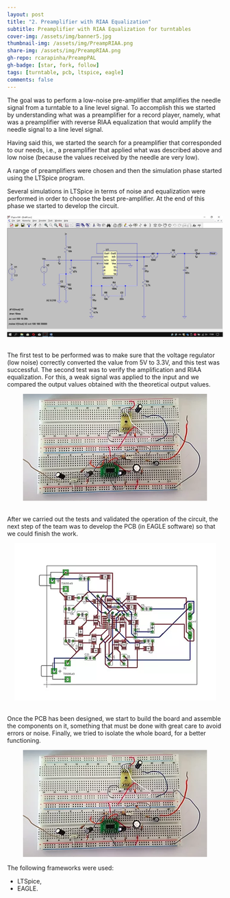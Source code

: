 ```yaml
---
layout: post
title: "2. Preamplifier with RIAA Equalization"
subtitle: Preamplifier with RIAA Equalization for turntables
cover-img: /assets/img/banner5.jpg
thumbnail-img: /assets/img/PreampRIAA.png
share-img: /assets/img/PreampRIAA.png
gh-repo: rcarapinha/PreampPAL
gh-badge: [star, fork, follow]
tags: [turntable, pcb, ltspice, eagle]
comments: false
---
```


The goal was to perform a low-noise pre-amplifier that amplifies the needle signal from a turntable to a line level signal. To accomplish this we started by understanding what was a preamplifier for a record player, namely, what was a preamplifier with reverse RIAA equalization that would amplify the needle signal to a line level signal.

Having said this, we started the search for a preamplifier that corresponded to our needs, i.e., a preamplifier that applied what was described above and low noise (because the values received by the needle are very low).

A range of preamplifiers were chosen and then the simulation phase started using the LTSpice program.

Several simulations in LTSpice in terms of noise and equalization were performed in order to choose the best pre-amplifier. At the end of this phase we started to develop the circuit.

<center>
	<img src="https://raw.githubusercontent.com/RCarapinha/PreampPAL/master/Simulation/1.JPG">
</center>

<br> The first test to be performed was to make sure that the voltage regulator (low noise) correctly converted the value from 5V to 3.3V, and this test was successful. The second test was to verify the amplification and RIAA equalization. For this, a weak signal was applied to the input and we compared the output values obtained with the theoretical output values.

<center>
	<img src="https://raw.githubusercontent.com/RCarapinha/PreampPAL/master/Preamp%20Board/breadboard.png">
</center>

<br> After we carried out the tests and validated the operation of the circuit, the next step of the team was to develop the PCB (in EAGLE software) so that we could finish the work.

<center>
	<img src="https://raw.githubusercontent.com/RCarapinha/PreampPAL/master/Preamp%20Board/pcb.png">
</center>

<br> Once the PCB has been designed, we start to build the board and assemble the components on it, something that must be done with great care to avoid errors or noise. Finally, we tried to isolate the whole board, for a better functioning.

<center>
	<img src="https://raw.githubusercontent.com/RCarapinha/PreampPAL/master/Preamp%20Board/breadboard.png">
</center>

The following frameworks were used:
- LTSpice,
- EAGLE.